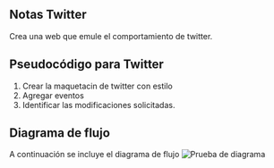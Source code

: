 ## Notas Twitter
Crea una web que emule el comportamiento de twitter.

## Pseudocódigo para Twitter
1. Crear la maquetacin de twitter con estilo
2. Agregar eventos
3. Identificar las modificaciones solicitadas.

## Diagrama de flujo
A continuación se incluye el diagrama de flujo
![Prueba de diagrama](flowchart.png)

